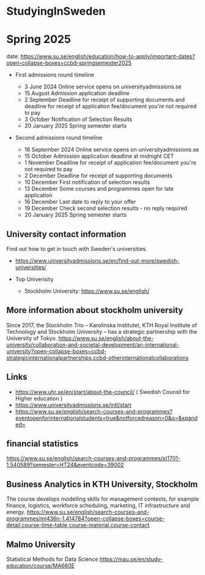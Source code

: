 # StudyingInSweden


# Spring 2025

date: https://www.su.se/english/education/how-to-apply/important-dates?open-collapse-boxes=ccbd-springsemester2025
- First admissions round timeline 
  - 3 June 2024	Online service opens on universityadmissions.se
  - 15 August	Admission application deadline
  - 2 September 	Deadline for receipt of supporting documents and deadline for receipt of application fee/document you're not required to pay
  - 3 October	Notification of Selection Results
  - 20 January 2025	Spring semester starts
 
- Second admissions round timeline  
  - 16 September 2024 	Online service opens on universityadmissions.se 
  - 15 October	Admission application deadline at midnight CET 
  - 1 November	Deadline for receipt of application fee/document you're not required to pay
  - 2 December	Deadline for receipt of supporting documents
  - 10 December	First notification of selection results 
  - 13 December	Some courses and programmes open for late application
  - 16 December	Last date to reply to your offer
  - 19 December	Check second selection results  - no reply required 
  - 20 January 2025	Spring semester starts

##   University contact information

Find out how to get in touch with Sweden's universities.

- https://www.universityadmissions.se/en/find-out-more/swedish-universities/

- Top Univerisity
  - Stockholm University: https://www.su.se/english/

## More information about stockholm university

Since 2017, the Stockholm Trio – Karolinska Institutet, KTH Royal Institute of Technology and Stockholm University – has a strategic partnership with the University of Tokyo.
https://www.su.se/english/about-the-university/collaboration-and-societal-development/an-international-university?open-collapse-boxes=ccbd-strategicinternationalpartnerships,ccbd-otherinternationalcollaborations

## Links

- https://www.uhr.se/en/start/about-the-council/  ( Swedish Counsil for Higher education )
- https://www.universityadmissions.se/intl/start
- https://www.su.se/english/search-courses-and-programmes?eventopenforinternationalstudents=true&notforcedreason=0&q=&xpanded=

## financial statistics
https://www.su.se/english/search-courses-and-programmes/st1701-1.540589?semester=HT24&eventcode=39002

## Business Analytics in KTH University, Stockholm

The course develops modelling skills for management contexts, for example finance, logistics, workforce scheduling, marketing, IT infrastructure and energy.
https://www.su.se/english/search-courses-and-programmes/ml436n-1.414784?open-collapse-boxes=course-detail,course-time-table,course-material,course-contact

## Malmo University
Statistical Methods for Data Science
https://mau.se/en/study-education/course/MA660E

